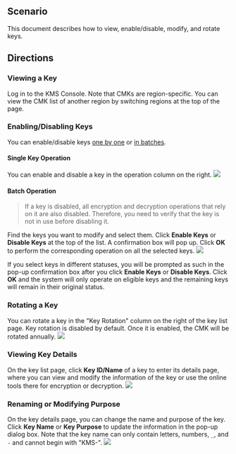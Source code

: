 
## Scenario
This document describes how to view, enable/disable, modify, and rotate keys.


## Directions

### Viewing a Key
Log in to the KMS Console. Note that CMKs are region-specific. You can view the CMK list of another region by switching regions at the top of the page.

### Enabling/Disabling Keys
You can enable/disable keys [one by one](#step1) or [in batches](#step2).

<span id="step1"></span>
#### Single Key Operation
You can enable and disable a key in the operation column on the right.
![](https://main.qcloudimg.com/raw/6223cb510e8ad0d1b7eee09f88e0dd9c.png)

 <span id="step2"></span>
#### Batch Operation

> If a key is disabled, all encryption and decryption operations that rely on it are also disabled. Therefore, you need to verify that the key is not in use before disabling it.

Find the keys you want to modify and select them. Click **Enable Keys** or **Disable Keys** at the top of the list. A confirmation box will pop up. Click **OK** to perform the corresponding operation on all the selected keys.
![](https://main.qcloudimg.com/raw/f35339e7f5f7315acb3a7f8cd73789f8.png)

If you select keys in different statuses, you will be prompted as such in the pop-up confirmation box after you click **Enable Keys** or **Disable Keys**. Click **OK** and the system will only operate on eligible keys and the remaining keys will remain in their original status.



### Rotating a Key
You can rotate a key in the "Key Rotation" column on the right of the key list page. Key rotation is disabled by default. Once it is enabled, the CMK will be rotated annually.
![](https://main.qcloudimg.com/raw/8871713edc33fbe41a8c4693ea09e947.png)

### Viewing Key Details
On the key list page, click **Key ID/Name** of a key to enter its details page, where you can view and modify the information of the key or use the online tools there for encryption or decryption.
![](https://main.qcloudimg.com/raw/f75e3e948f41231b11d63dc873c52be0.png)

### Renaming or Modifying Purpose
On the key details page, you can change the name and purpose of the key.
Click **Key Name** or **Key Purpose** to update the information in the pop-up dialog box. Note that the key name can only contain letters, numbers, `_`, and `-` and cannot begin with "KMS-".
![](https://main.qcloudimg.com/raw/a83496a991bbe724af8833be44e475a8.png)

